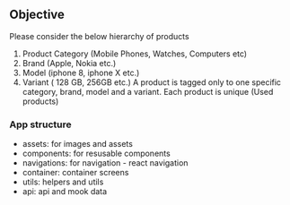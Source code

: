 ## Objective
Please consider the below hierarchy of products
1. Product Category (Mobile Phones, Watches, Computers etc)
2. Brand (Apple, Nokia etc.)
3. Model (iphone 8, iphone X etc.)
4. Variant ( 128 GB, 256GB etc.)
A product is tagged only to one specific category, brand, model and a variant. Each product is
unique (Used products)

### App structure

- assets: for images and assets
- components: for resusable components
- navigations: for navigation - react navigation
- container: container screens
- utils: helpers and utils
- api: api and mook data